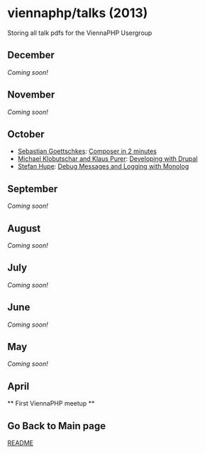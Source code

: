 viennaphp/talks (2013)
================

Storing all talk pdfs for the ViennaPHP Usergroup



December
--------
*Coming soon!*

November
--------
*Coming soon!*

October
-------
* [Sebastian Goettschkes](https://twitter.com/Sgoettschkes): [Composer in 2 minutes](./201310/00_composer_in_2_minutes.pdf)
* [Michael Klobutschar and Klaus Purer](): [Developing with Drupal](./201310/01_developing_with_drupal.pdf)
* [Stefan Hupe](): [Debug Messages and Logging with Monolog](./201310/02_debug_messages_and_logging_with_monolog.pdf)

September
---------
*Coming soon!*

August
------
*Coming soon!*

July
-----
*Coming soon!*

June
----
*Coming soon!*

May
---
*Coming soon!*
      
April
------

** First ViennaPHP meetup **





## Go Back to Main page 

[README](../talks/README.md)  
